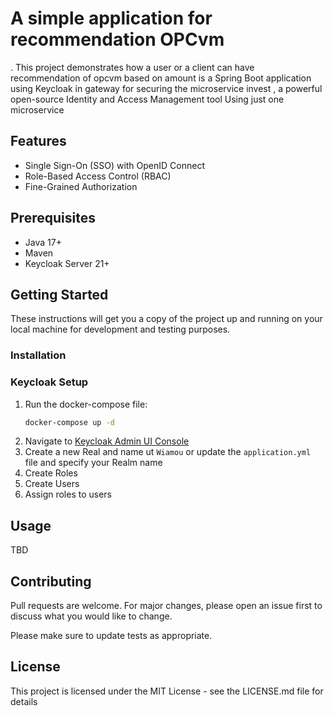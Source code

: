 # A simple application for recommendation OPCvm 
.
This project demonstrates how a user or a client can have recommendation of opcvm based on amount is a Spring Boot application using Keycloak in gateway for securing the microservice invest , a powerful open-source Identity and Access Management tool Using just one microservice  

## Features

- Single Sign-On (SSO) with OpenID Connect
- Role-Based Access Control (RBAC)
- Fine-Grained Authorization

## Prerequisites

- Java 17+
- Maven
- Keycloak Server 21+

## Getting Started

These instructions will get you a copy of the project up and running on your local machine for development and testing purposes.

### Installation



### Keycloak Setup

1. Run the docker-compose file:
    ```bash
    docker-compose up -d
    ```
2. Navigate to [Keycloak Admin UI Console](http://localhost:9090 "Keycloak Admin UI Console")
3. Create a new Real and name ut ```Wiamou``` or update the ```application.yml``` file and specify your Realm name
4. Create Roles
5. Create Users
6. Assign roles to users

## Usage

TBD 

## Contributing

Pull requests are welcome. For major changes, please open an issue first to discuss what you would like to change.

Please make sure to update tests as appropriate.

## License

This project is licensed under the MIT License - see the LICENSE.md file for details
